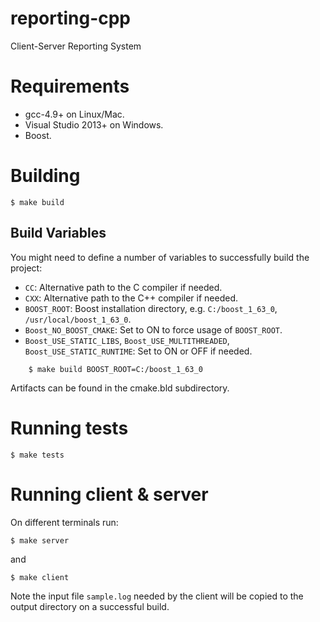 # reporting-cpp
Client-Server Reporting System

# Requirements
* gcc-4.9+ on Linux/Mac.
* Visual Studio 2013+ on Windows.
* Boost.

# Building

	$ make build

## Build Variables
You might need to define a number of variables to successfully build the project:

* `CC`: Alternative path to the C compiler if needed.
* `CXX`: Alternative path to the C++ compiler if needed.
* `BOOST_ROOT`: Boost installation directory, e.g. `C:/boost_1_63_0`, `/usr/local/boost_1_63_0`.
* `Boost_NO_BOOST_CMAKE`: Set to ON to force usage of `BOOST_ROOT`.
* `Boost_USE_STATIC_LIBS`, `Boost_USE_MULTITHREADED`, `Boost_USE_STATIC_RUNTIME`: Set to ON or OFF if needed.

```
	$ make build BOOST_ROOT=C:/boost_1_63_0
```

Artifacts can be found in the cmake.bld subdirectory.

# Running tests
	$ make tests

# Running client & server
On different terminals run:

	$ make server

and

	$ make client

Note the input file `sample.log` needed by the client will be copied to the output directory on a successful build.
